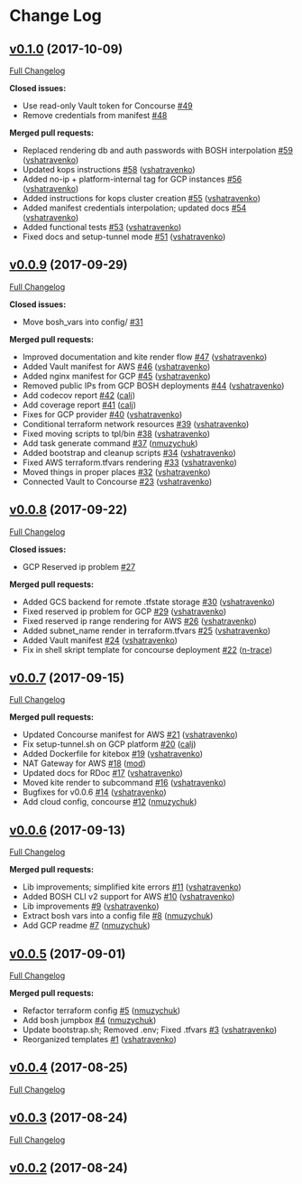 # Change Log

## [v0.1.0](https://github.com/helios-technologies/kite/tree/v0.1.0) (2017-10-09)
[Full Changelog](https://github.com/helios-technologies/kite/compare/v0.0.9...v0.1.0)

**Closed issues:**

- Use read-only Vault token for Concourse [\#49](https://github.com/helios-technologies/kite/issues/49)
- Remove credentials from manifest [\#48](https://github.com/helios-technologies/kite/issues/48)

**Merged pull requests:**

- Replaced rendering db and auth passwords with BOSH interpolation [\#59](https://github.com/helios-technologies/kite/pull/59) ([vshatravenko](https://github.com/vshatravenko))
- Updated kops instructions [\#58](https://github.com/helios-technologies/kite/pull/58) ([vshatravenko](https://github.com/vshatravenko))
- Added no-ip + platform-internal tag for GCP instances [\#56](https://github.com/helios-technologies/kite/pull/56) ([vshatravenko](https://github.com/vshatravenko))
- Added instructions for kops cluster creation [\#55](https://github.com/helios-technologies/kite/pull/55) ([vshatravenko](https://github.com/vshatravenko))
- Added manifest credentials interpolation; updated docs [\#54](https://github.com/helios-technologies/kite/pull/54) ([vshatravenko](https://github.com/vshatravenko))
- Added functional tests [\#53](https://github.com/helios-technologies/kite/pull/53) ([vshatravenko](https://github.com/vshatravenko))
- Fixed docs and setup-tunnel mode [\#51](https://github.com/helios-technologies/kite/pull/51) ([vshatravenko](https://github.com/vshatravenko))

## [v0.0.9](https://github.com/helios-technologies/kite/tree/v0.0.9) (2017-09-29)
[Full Changelog](https://github.com/helios-technologies/kite/compare/v0.0.8...v0.0.9)

**Closed issues:**

- Move bosh\_vars into config/ [\#31](https://github.com/helios-technologies/kite/issues/31)

**Merged pull requests:**

- Improved documentation and kite render flow [\#47](https://github.com/helios-technologies/kite/pull/47) ([vshatravenko](https://github.com/vshatravenko))
- Added Vault manifest for AWS [\#46](https://github.com/helios-technologies/kite/pull/46) ([vshatravenko](https://github.com/vshatravenko))
- Added nginx manifest for GCP [\#45](https://github.com/helios-technologies/kite/pull/45) ([vshatravenko](https://github.com/vshatravenko))
- Removed public IPs from GCP BOSH deployments [\#44](https://github.com/helios-technologies/kite/pull/44) ([vshatravenko](https://github.com/vshatravenko))
- Add codecov report [\#42](https://github.com/helios-technologies/kite/pull/42) ([calj](https://github.com/calj))
- Add coverage report [\#41](https://github.com/helios-technologies/kite/pull/41) ([calj](https://github.com/calj))
- Fixes for GCP provider [\#40](https://github.com/helios-technologies/kite/pull/40) ([vshatravenko](https://github.com/vshatravenko))
- Conditional terraform network resources [\#39](https://github.com/helios-technologies/kite/pull/39) ([vshatravenko](https://github.com/vshatravenko))
- Fixed moving scripts to tpl/bin [\#38](https://github.com/helios-technologies/kite/pull/38) ([vshatravenko](https://github.com/vshatravenko))
- Add task generate command [\#37](https://github.com/helios-technologies/kite/pull/37) ([nmuzychuk](https://github.com/nmuzychuk))
- Added bootstrap and cleanup scripts [\#34](https://github.com/helios-technologies/kite/pull/34) ([vshatravenko](https://github.com/vshatravenko))
- Fixed AWS terraform.tfvars rendering [\#33](https://github.com/helios-technologies/kite/pull/33) ([vshatravenko](https://github.com/vshatravenko))
- Moved things in proper places [\#32](https://github.com/helios-technologies/kite/pull/32) ([vshatravenko](https://github.com/vshatravenko))
- Connected Vault to Concourse [\#23](https://github.com/helios-technologies/kite/pull/23) ([vshatravenko](https://github.com/vshatravenko))

## [v0.0.8](https://github.com/helios-technologies/kite/tree/v0.0.8) (2017-09-22)
[Full Changelog](https://github.com/helios-technologies/kite/compare/v0.0.7...v0.0.8)

**Closed issues:**

- GCP Reserved ip problem [\#27](https://github.com/helios-technologies/kite/issues/27)

**Merged pull requests:**

- Added GCS backend for remote .tfstate storage [\#30](https://github.com/helios-technologies/kite/pull/30) ([vshatravenko](https://github.com/vshatravenko))
- Fixed reserved ip problem for GCP [\#29](https://github.com/helios-technologies/kite/pull/29) ([vshatravenko](https://github.com/vshatravenko))
- Fixed reserved ip range rendering for AWS [\#26](https://github.com/helios-technologies/kite/pull/26) ([vshatravenko](https://github.com/vshatravenko))
- Added subnet\_name render in terraform.tfvars [\#25](https://github.com/helios-technologies/kite/pull/25) ([vshatravenko](https://github.com/vshatravenko))
- Added Vault manifest [\#24](https://github.com/helios-technologies/kite/pull/24) ([vshatravenko](https://github.com/vshatravenko))
- Fix in shell skript template for concourse deployment [\#22](https://github.com/helios-technologies/kite/pull/22) ([n-trace](https://github.com/n-trace))

## [v0.0.7](https://github.com/helios-technologies/kite/tree/v0.0.7) (2017-09-15)
[Full Changelog](https://github.com/helios-technologies/kite/compare/v0.0.6...v0.0.7)

**Merged pull requests:**

- Updated Concourse manifest for AWS [\#21](https://github.com/helios-technologies/kite/pull/21) ([vshatravenko](https://github.com/vshatravenko))
- Fix setup-tunnel.sh on GCP platform [\#20](https://github.com/helios-technologies/kite/pull/20) ([calj](https://github.com/calj))
- Added Dockerfile for kitebox [\#19](https://github.com/helios-technologies/kite/pull/19) ([vshatravenko](https://github.com/vshatravenko))
- NAT Gateway for AWS [\#18](https://github.com/helios-technologies/kite/pull/18) ([mod](https://github.com/mod))
- Updated docs for RDoc [\#17](https://github.com/helios-technologies/kite/pull/17) ([vshatravenko](https://github.com/vshatravenko))
- Moved kite render to subcommand [\#16](https://github.com/helios-technologies/kite/pull/16) ([vshatravenko](https://github.com/vshatravenko))
- Bugfixes for v0.0.6 [\#14](https://github.com/helios-technologies/kite/pull/14) ([vshatravenko](https://github.com/vshatravenko))
- Add cloud config, concourse [\#12](https://github.com/helios-technologies/kite/pull/12) ([nmuzychuk](https://github.com/nmuzychuk))

## [v0.0.6](https://github.com/helios-technologies/kite/tree/v0.0.6) (2017-09-13)
[Full Changelog](https://github.com/helios-technologies/kite/compare/v0.0.5...v0.0.6)

**Merged pull requests:**

- Lib improvements; simplified kite errors [\#11](https://github.com/helios-technologies/kite/pull/11) ([vshatravenko](https://github.com/vshatravenko))
- Added BOSH CLI v2 support for AWS [\#10](https://github.com/helios-technologies/kite/pull/10) ([vshatravenko](https://github.com/vshatravenko))
- Lib improvements [\#9](https://github.com/helios-technologies/kite/pull/9) ([vshatravenko](https://github.com/vshatravenko))
- Extract bosh vars into a config file [\#8](https://github.com/helios-technologies/kite/pull/8) ([nmuzychuk](https://github.com/nmuzychuk))
- Add GCP readme [\#7](https://github.com/helios-technologies/kite/pull/7) ([nmuzychuk](https://github.com/nmuzychuk))

## [v0.0.5](https://github.com/helios-technologies/kite/tree/v0.0.5) (2017-09-01)
[Full Changelog](https://github.com/helios-technologies/kite/compare/v0.0.4...v0.0.5)

**Merged pull requests:**

- Refactor terraform config [\#5](https://github.com/helios-technologies/kite/pull/5) ([nmuzychuk](https://github.com/nmuzychuk))
- Add bosh jumpbox [\#4](https://github.com/helios-technologies/kite/pull/4) ([nmuzychuk](https://github.com/nmuzychuk))
- Update bootstrap.sh; Removed .env; Fixed .tfvars [\#3](https://github.com/helios-technologies/kite/pull/3) ([vshatravenko](https://github.com/vshatravenko))
- Reorganized templates [\#1](https://github.com/helios-technologies/kite/pull/1) ([vshatravenko](https://github.com/vshatravenko))

## [v0.0.4](https://github.com/helios-technologies/kite/tree/v0.0.4) (2017-08-25)
[Full Changelog](https://github.com/helios-technologies/kite/compare/v0.0.3...v0.0.4)

## [v0.0.3](https://github.com/helios-technologies/kite/tree/v0.0.3) (2017-08-24)
[Full Changelog](https://github.com/helios-technologies/kite/compare/v0.0.2...v0.0.3)

## [v0.0.2](https://github.com/helios-technologies/kite/tree/v0.0.2) (2017-08-24)
